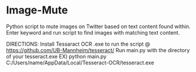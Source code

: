 # Image-Mute
Python script to mute images on Twitter based on text content found within.
Enter keyword and run script to find images with matching text content.

DIRECTIONS:
Install Tessaract OCR .exe to run the script @ https://github.com/UB-Mannheim/tesseract/
Run main.py with the directory of your tesseract.exe
EX) python main.py C:/Users/name/AppData/Local/Tesseract-OCR/tesseract.exe
